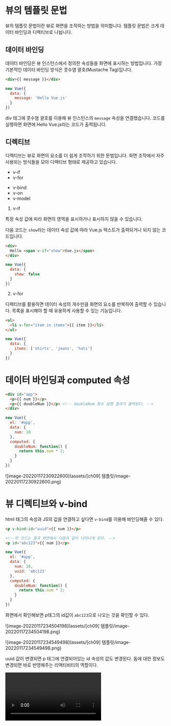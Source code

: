 # 뷰의 템플릿 문법

뷰의 템플릿 문법이란 뷰로 화면을 조작하는 방법을 의미합니다. 템플릿 문법은 크게 데이터 바인딩과 디렉티브로 나뉩니다.

## 데이터 바인딩

데이터 바인딩은 뷰 인스턴스에서 정의한 속성들을 화면에 표시하는 방법입니다. 가장 기본적인 데이터 바인딩 방식은 콧수염 괄호(Mustache Tag)입니다.

```html
<div>{{ message }}</div>
```

```js
new Vue({
  data: {
    message: 'Hello Vue.js'
  }
})
```

div 태그에 콧수염 괄호를 이용해 뷰 인스턴스의 `message` 속성을 연결했습니다. 코드를 실행하면 화면에 Hello Vue.js라는 코드가 출력됩니다.

## 디렉티브

디렉티브는 뷰로 화면의 요소를 더 쉽게 조작하기 위한 문법입니다. 화면 조작에서 자주 사용되는 방식들을 모아 디렉티브 형태로 제공하고 있습니다. 

* v-if
* v-for

- v-bind
- v-on
- v-model



1. v-if 

특정 속성 값에 따라 화면의 영역을 표시하거나 표시하지 않을 수 있습니다.

다음 코드는 `show`라는 데이터 속성 값에 따라 Vue.js 텍스트가 출력되거나 되지 않는 코드입니다. 

```html
<div>
  Hello <span v-if="show">Vue.js</span>
</div>
```

```js
new Vue({
  data: {
    show: false
  }
})
```



2. v-for 

디렉티브를 활용하면 데이터 속성의 개수만큼 화면의 요소를 반복하여 출력할 수 있습니다. 목록을 표시해야 할 때 유용하게 사용할 수 있는 기능입니다.

```html
<ul>
  <li v-for="item in items">{{ item }}</li>
</ul>
```

```js
new Vue({
  data: {
    items: ['shirts', 'jeans', 'hats']
  }
})
```



# 데이터 바인딩과 computed 속성

```html
<div id="app">
  <p>{{ num }}</p>
  <p>{{ doubleNum }}</p> <!-- doubleNum 함수 실행 결과가 출력된다. -->
</div>
```

```js
new Vue({
  el: '#app',
  data: {
    num: 10
  },
  computed: {
    doubleNum: function() {
      return this.num * 2;
    }
  }
})
```



![image-20220117230922600](assets/[ch09] 템플릿/image-20220117230922600.png)



# 뷰 디렉티브와 v-bind

html 태그의 속성과 JS의 값을 연결하고 싶다면 `v-bind`를 이용해 바인딩해줄 수 있다.

```html
<p v-bind:id="uuid">{{ num }}</p>

<!--위 코드는 결국 화면에서 다음과 같이 나타나게 된다. -->
<p id="abc123">{{ num }}</p>
```

```js
new Vue({
  el: '#app',
  data: {
    num: 10,
    uuid: 'abc123'
  },
  computed: {
    doubleNum: function() {
      return this.num * 2;
    }
  }
})
```



화면에서 확인해보면 p태그의 id값이 `abc123`으로 나오는 것을 확인할 수 있다.

![image-20220117234504198](assets/[ch09] 템플릿/image-20220117234504198.png)

![image-20220117234549498](assets/[ch09] 템플릿/image-20220117234549498.png)



uuid 값이 변경되면 p 태그에 연결되어있는 id 속성의 값도 변경된다. 돔에 대한 정보도 변경되면 바로 반영해주는 리액티비티의 역할이다.

<video src="assets/[ch09] 템플릿/v-bind.mov"></video>











